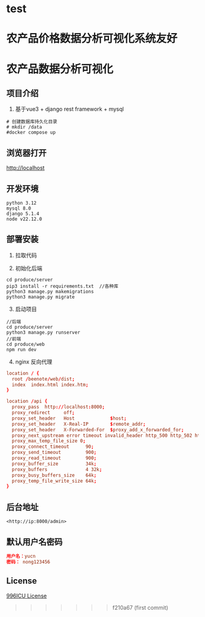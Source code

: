# test
农产品价格数据分析可视化系统友好
=======
# 农产品数据分析可视化

## 项目介绍

1. 基于vue3 + django rest framework + mysql


```shell
# 创建数据库持久化目录
# mkdir /data
#docker compose up
```

## 浏览器打开

<http://localhost>

## 开发环境

```shell
python 3.12
mysql 8.0
django 5.1.4
node v22.12.0
```

## 部署安装

1. 拉取代码


2. 初始化后端

```shell
cd produce/server
pip3 install -r requirements.txt  //各种库
python3 manage.py makemigrations
python3 manage.py migrate
```

3. 启动项目

```shell
//后端
cd produce/server
python3 manage.py runserver
//前端
cd produce/web
npm run dev
```

4. nginx 反向代理

```conf
location / {
  root /beenote/web/dist;
  index  index.html index.htm;
}

location /api {
  proxy_pass  http://localhost:8000;
  proxy_redirect     off;
  proxy_set_header   Host             $host;
  proxy_set_header   X-Real-IP        $remote_addr;
  proxy_set_header   X-Forwarded-For  $proxy_add_x_forwarded_for;
  proxy_next_upstream error timeout invalid_header http_500 http_502 http_503 http_504;
  proxy_max_temp_file_size 0;
  proxy_connect_timeout      90;
  proxy_send_timeout         900;
  proxy_read_timeout         900;
  proxy_buffer_size          34k;
  proxy_buffers              4 32k;
  proxy_busy_buffers_size    64k;
  proxy_temp_file_write_size 64k;
}
```

## 后台地址

```url
<http://ip:8000/admin>
```

## 默认用户名密码

```conf
用户名：yucn
密码： nong123456
```

## License

[996ICU License](LICENSE)  
>>>>>>> f210a67 (first commit)
